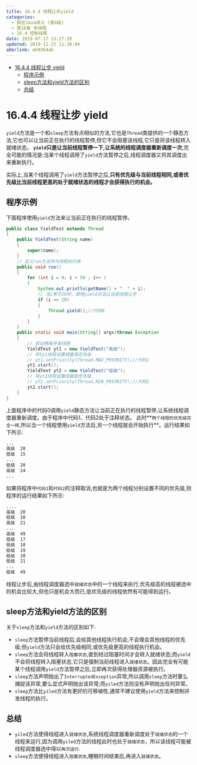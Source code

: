 ```yaml
---
title: 16.4.4 线程让步yield
categories: 
  - 疯狂Java讲义 (第4版)
  - 第16章 多线程
  - 16.4 控制线程
date: 2019-07-17 13:27:39
updated: 2019-11-25 11:30:04
abbrlink: eb9364ab
---
```

<div id='my_toc'>

- [16.4.4 线程让步 yield](/JavaReadingNotes/eb9364ab/#16-4-4-线程让步-yield)
    - [程序示例](/JavaReadingNotes/eb9364ab/#程序示例)
    - [sleep方法和yield方法的区别](/JavaReadingNotes/eb9364ab/#sleep方法和yield方法的区别)
    - [总结](/JavaReadingNotes/eb9364ab/#总结)

</div>
<!--more-->
<script>if (navigator.platform.toLowerCase() == 'win32'){document.getElementById('my_toc').style.display = 'none';}</script>

<!--end-->
<!--SSTStart-->
# 16.4.4 线程让步 yield #
`yield`方法是一个和`sleep`方法有点相似的方法,它也是`Thread`类提供的一个静态方法,它也可以让当前正在执行的线程暂停,但它不会阻塞该线程,它只是将该线程转入就绪状态。 **`yield`只是让当前线程暂停一下,让系统的线程调度器重新调度一次**,完全可能的情况是:当某个线程调用了`yield`方法暂停之后,线程调度器又将其调度出来重新执行。

实际上,当某个线程调用了`yield`方法暂停之后,**只有优先级与当前线程相同,或者优先级比当前线程更高的处于就绪状态的线程才会获得执行的机会。**
<!--SSTStop-->
## 程序示例 ##
下面程序使用`yield`方法来让当前正在执行的线程暂停。
```java
public class YieldTest extends Thread
{
    public YieldTest(String name)
    {
        super(name);
    }
    // 定义run方法作为线程执行体
    public void run()
    {
        for (int i = 0; i < 50 ; i++ )
        {
            System.out.println(getName() + "  " + i);
            // 当i等于20时，使用yield方法让当前线程让步
            if (i == 20)
            {
                Thread.yield();//代码0
            }
        }
    }
    public static void main(String[] args)throws Exception
    {
        // 启动两条并发线程
        YieldTest yt1 = new YieldTest("高级");
        // 将ty1线程设置成最高优先级
        // yt1.setPriority(Thread.MAX_PRIORITY);//代码1
        yt1.start();
        YieldTest yt2 = new YieldTest("低级");
        // 将yt2线程设置成最低优先级
        // yt2.setPriority(Thread.MIN_PRIORITY);//代码2
        yt2.start();
    }
}
```
上面程序中的代码0调用`yield`静态方法让当前正在执行的线程暂停,让系统线程调度器重新调度。由于程序中代码1、代码2处于注释状态。
此时**`两个线程的优先级完全一样`,所以当一个线程使用`yield`方法后,另一个线程就会开始执行**。运行结果如下所示:
```cmd
...
高级  20
低级  15
...
低级  20
高级  24
...
```
如果将程序中`代码1`和`代码2`的注释取消,也就是为两个线程分别设置不同的优先级,则程序的运行结果如下所示:
```cmd
....
高级  20
低级  10
高级  21
...
高级  49
低级  17
低级  18
低级  19
低级  20
低级  21
...
低级  49
```
线程让步后,由线程调度器选中`就绪状态`中的一个线程来执行,优先级高的线程被选中的机会比较大,但也只是机会大而已,低优先级的线程依然有可能得到运行。
<!--SSTStart-->
## sleep方法和yield方法的区别 ##
关于`sleep`方法和`yield`方法的区别如下:
- `sleep`方法暂停当前线程后,会给其他线程执行机会,不会理会其他线程的优先级;但`yield`方法只会给优先级相同,或优先级更高的线程执行机会。
- `sleep`方法会将线程转入`阻塞状态`,直到经过阻塞时间才会转入就绪状态;而`yield`不会将线程转入阻塞状态,它只是强制当前线程进入`就绪状态`。因此完全有可能某个线程调用`yield`方法暂停之后,立即再次获得处理器资源被执行。
- `sleep`方法声明抛出了`InterruptedException`异常,所以调用`sleep`方法时要么捕捉该异常,要么显式声明抛出该异常;而`yiled`方法则没有声明抛出任何异常。
- `sleep`方法比`yiled`方法有更好的可移植性,通常不建议使用`yield`方法来控制并发线程的执行。

## 总结 ##
- `yiled`方法使得线程进入`就绪状态`,系统线程调度器重新调度处于`就绪状态`的一个线程来运行,因为调用`yiled`方法的线程此时也处于`就绪状态`，所以该线程可能被线程调度器选中得以`再次运行`.
- `sleep`方法使得线程进入`阻塞状态`,睡眠时间结束后,再进入`就绪状态`。
<!--SSTStop-->

